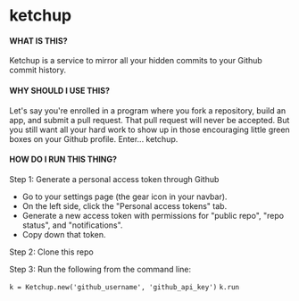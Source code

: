 # ketchup


#### WHAT IS THIS?

Ketchup is a service to mirror all your hidden commits to your Github commit history.


#### WHY SHOULD I USE THIS?

Let's say you're enrolled in a program where you fork a repository, build an app, and submit a pull request. That pull request will never be accepted. But you still want all your hard work to show up in those encouraging little green boxes on your Github profile. Enter... ketchup.


#### HOW DO I RUN THIS THING?

Step 1: Generate a personal access token through Github
* Go to your settings page (the gear icon in your navbar).
* On the left side, click the "Personal access tokens" tab.
* Generate a new access token with permissions for "public repo", "repo status", and "notifications".
* Copy down that token.

Step 2: Clone this repo

Step 3: Run the following from the command line:

`k = Ketchup.new('github_username', 'github_api_key')`
`k.run`